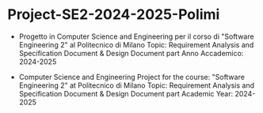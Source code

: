 # Project-SE2-2024-2025-Polimi

- Progetto in Computer Science and Engineering per il corso di "Software Engineering 2" al Politecnico di Milano
  Topic: Requirement Analysis and Specification Document & Design Document part
  Anno Accademico: 2024-2025

- Computer Science and Engineering Project for the course: "Software Engineering 2" at Politecnico di Milano
  Topic: Requirement Analysis and Specification Document & Design Document part
  Academic Year: 2024-2025
